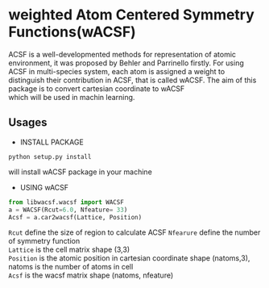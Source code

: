 # weighted Atom Centered Symmetry Functions(wACSF)
ACSF is a well-developmented methods for representation of atomic environment, 
it was proposed by Behler and Parrinello firstly. For using ACSF in multi-species system,
each atom is assigned a weight to distinguish their contribution in ACSF, that is called wACSF.
The aim of this package is to convert cartesian coordinate to wACSF  
which will be used in machin learning.
## Usages
* INSTALL PACKAGE
```shell
python setup.py install
```
will install wACSF package in your machine
* USING wACSF
```python
from libwacsf.wacsf import WACSF
a = WACSF(Rcut=6.0, Nfeature= 33)
Acsf = a.car2wacsf(Lattice, Position)
```
`Rcut` define the size of region to calculate ACSF 
`Nfearure` define the number of symmetry function  
`Lattice` is the cell matrix shape (3,3)  
`Position` is the atomic position in cartesian coordinate shape (natoms,3), natoms is the number of atoms in cell  
`Acsf` is the wacsf matrix shape (natoms, nfeature)  
